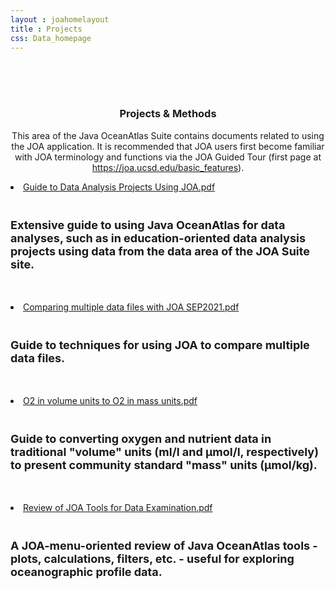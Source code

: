 ```yaml
---
layout : joahomelayout
title : Projects
css: Data_homepage
---
```


<section id="call-to-action2">
	<section id="call-to-action">
		<div class="container wow fadeIn">
			<br>
			<br>
			<br>
			<div class="row">
				<div class="col-lg-9 text-center text-lg-left" style="flex:0 0 100%;max-width:100%">
					<h3 class="cta-title"><center>Projects & Methods</center></h3>
					<p class="cta-text" style="text-align:center;">This area of the Java OceanAtlas Suite contains documents related to using the JOA application. It is recommended that JOA users first become familiar with JOA terminology and functions via the JOA Guided Tour (first page at <a href="basic_features">https://joa.ucsd.edu/basic_features</a>).</p>
				</div>
			</div>
		</div>
	</section>
</section>

<section id="call-to-action1">
	<section id="call-to-action3">
		<div class="container wow fadeIn">
			<div class="col-lg-9 text-center text-lg-left" style="flex:0 0 100%;max-width:100%">
				<p class="cta-text">
					<li><a href="assets/documents/Guide to Data Analysis Projects Using JOA.pdf">Guide to Data Analysis Projects Using JOA.pdf</a></li>
					<br>
					<h3 class="cta-text" style="font-size: 18px">Extensive guide to using Java OceanAtlas for data analyses, such as in education-oriented data analysis projects using data from the data area of the JOA Suite site.</h3> </p>
				<br>
				<p class="cta-text">
					<li><a href="assets/documents/Comparing multiple data files with JOA SEP2021.pdf">Comparing multiple data files with JOA SEP2021.pdf</a></li>
					<br>
					<h3 class="cta-text" style="font-size: 18px">Guide to techniques for using JOA to compare multiple data files.</h3> </p>
				<br>
				<p class="cta-text">
					<li><a href="assets/documents/O2 in volume units to O2 in mass units.pdf">O2 in volume units to O2 in mass units.pdf</a></li>
					<br>
					<h3 class="cta-text" style="font-size: 18px">Guide to converting oxygen and nutrient data in traditional "volume" units (ml/l and µmol/l, respectively) to present community standard "mass" units (µmol/kg).</h3> </p>
				<br>
				<p class="cta-text">
					<li><a href="assets/documents/Review of JOA Tools for Data Examination.pdf">Review of JOA Tools for Data Examination.pdf</a></li>
					<br>
					<h3 class="cta-text" style="font-size: 18px">A JOA-menu-oriented review of Java OceanAtlas tools - plots, calculations, filters, etc. - useful for exploring oceanographic profile data.</h3> </p>
				<br> </div>
		</div>
	</section>
</section>



